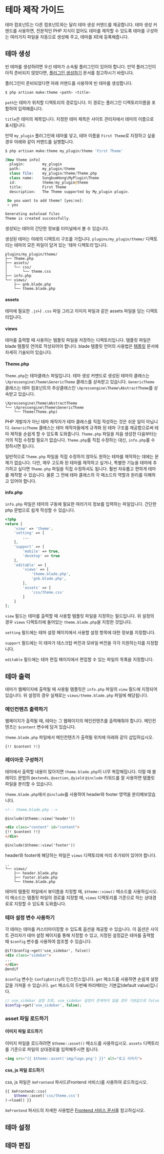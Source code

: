 # 테마 제작 가이드

테마 컴포넌트는 다른 컴포넌트와는 달리 테마 생성 커맨드를 제공합니다. 테마 생성 커맨드를 사용하면, 전문적인 PHP 지식이 없어도 테마를 제작할 수 있도록 테마를 구성하는 여러가지 파일을 자동으로 생성해 주고, 테마를 XE에 등록해줍니다.


## 테마 생성

빈 테마를 생성하려면 우선 테마가 소속될 플러그인이 있어야 합니다. 만약 플러그인이 아직 준비되지 않았다면, [플러그인 생성하기](plugin-generation.md) 문서를 참고하시기 바랍니다.

플러그인이 준비되었다면 아래 커맨드를 사용하여 빈 테마를 생성합니다.

```php
$ php artisan make:theme <path> <title>
```

`path`는 테마가 위치할 디렉토리의 경로입니다. 이 경로는 플러그인 디렉토리이름을 포함하여 입력해줍니다.

`title`은 테마의 제목입니다. 지정한 테마 제목은 사이트 관리자에서 테마의 이름으로 표시됩니다.

만약 `my_plugin` 플러그인에 테마를 넣고, 테마 이름을 `First Theme`로 지정하고 싶을 경우 아래와 같이 커맨드를 실행합니다.

```php
$ php artisan make:theme my_plugin/theme 'First Theme'

[New theme info]
  plugin:        my_plugin
  path:          my_plugin/theme
  class file:    my_plugin/theme/Theme.php
  class name:    SungbumHong\MyPlugin\Theme
  id:            theme/my_plugin@theme
  title:         First Theme
  description:   The Theme supported by My_plugin plugin.

 Do you want to add theme? [yes|no]:
 > yes

Generating autoload files
Theme is created successfully.
```

생성되는 테마의 간단한 정보를 터미널에서 볼 수 있습니다.

생성된 테마는 아래의 디렉토리 구조를 가집니다. `plugins/my_plugin/theme/` 디렉토리는 테마의 모든 파일이 담겨 있는 '테마 디렉토리'입니다. 
```
plugins/my_plugin/theme/
├── Theme.php
├── assets/
│   └── css/
│       └── theme.css
├── info.php
└── views/
    ├── gnb.blade.php
    └── theme.blade.php
```


#### assets

테마에 필요한 `.js`나 `.css` 파일 그리고 이미지 파일과 같은 assets 파일을 담는 디렉토리입니다.

#### views

테마를 출력할 때 사용하는 템플릿 파일을 저장하는 디렉토리입니다. 템플릿 파일은 blade 템플릿 언어로 작성되어야 합니다. blade 템플릿 언어의 사용법은 [템플릿]() 문서에 자세히 기술되어 있습니다.

#### Theme.php
`Theme.php`는 테마클래스 파일입니다. 테마 생성 커맨드로 생성된 테마의 클래스는 `\Xpressengine\Theme\GenericTheme` 클래스를 상속받고 있습니다. `GenericTheme` 클래스는 테마 컴포넌트의 추상클래스인 `\Xpressengine\Theme\AbstractTheme`를 상속받고 있습니다.

```
\Xpressengine\Theme\AbstractTheme
└── \Xpressengine\Theme\GenericTheme
    └── Theme(Theme.php)
```

PHP 개발자가 아닌 테마 제작자가 테마 클래스를 직접 작성하는 것은 쉬운 일이 아닙니다.  `GenericTheme` 클래스는 테마 제작자들에게 규격화 된 테마 구조를 제공함으로써 테마 제작을 손쉽게 할 수 있도록 도와줍니다. `Theme.php` 파일을 처음 생성한 다음부터는 거의 직접 수정할 필요가 없습니다. `Theme.php`를 직접 수정하는 대신, `info.php`를 수정하시면 됩니다.

일반적으로 `Theme.php` 파일을 직접 수정하지 않아도 원하는 테마를 제작하는 데에는 문제가 없습니다. 다만, 매우 고도화 된 테마를 제작하고 싶거나, 특별한 기능을 테마에 추가하고 싶다면 `Theme.php` 파일을 직접 수정하셔도 됩니다. 훨씬 자유롭고 편하게 테마를 제작할 수 있습니다. 물론 그 전에 테마 클래스의 각 메소드의 역할과 원리를 이해하고 있어야 합니다.

#### info.php

`info.php` 파일은 테마의 구동에 필요한 여러가지 정보를 입력하는 파일입니다. 간단한 php 문법으로 쉽게 작성할 수 있습니다.

```php
<?php
return [
    'view' => 'theme',
    'setting' => [
        ...
    ],
    'support' => [
        'mobile' => true,
        'desktop' => true
    ],
    'editable' => [
        'views' => [
            'theme.blade.php',
            'gnb.blade.php',
        ],
        'assets' => [
            'css/theme.css'
        ]
    ]
];
```

`view` 필드는 테마를 출력할 때 사용할 템플릿 파일을 지정하는 필드입니다. 위 설정의 경우 `views` 디렉토리에 들어있는 `theme.blade.php`을 지정한 것입니다.

`setting` 필드에는 테마 설정 페이지에서 사용할 설정 항목에 대한 정보를 지정합니다.

`support` 필드에는 이 테마가 데스크탑 버전과 모바일 버전을 각각 지원하는지를 지정합니다.

`editable` 필드에는 테마 편집 페이지에서 편집할 수 있는 파일의 목록을 지정합니다.


## 테마 출력

테마가 웹페이지에 출력될 때 사용될 템플릿은 `info.php` 파일의 `view` 필드에 지정되어 있습니다. 위 설정의 경우 실제로는 `views/theme.blade.php` 파일에 해당됩니다.

### 메인컨텐츠 출력하기

웹페이지가 출력될 때, 테마는 그 웹페이지의 메인컨텐츠를 출력해줘야 합니다. 메인컨텐츠는 `$content` 변수에 담겨 있습니다.

`theme.blade.php` 파일에서 메인컨텐츠가 출력될 위치에 아래와 같이 삽입하십시오.

```
{!! $content !!}
```

### 레이아웃 구성하기

테마에서 출력할 내용이 많아지면 `theme.blade.php`이 너무 복잡해집니다. 이럴 때 블레이드 문법의 `@extends`, `@section`, `@yield` `@include` 키워드를 잘 사용하면 템플릿 파일을 분리할 수 있습니다.

`theme.blade.php`에서 `@include`를 사용하여 header와 footer 영역을 분리해보았습니다.

```html
<!-- theme.blade.php -->

@include($theme::view('header'))

<div class="content" id="content">
{!! $content !!}
</div>

@include($theme::view('footer'))
```

header와 footer에 해당하는 파일은 `views` 디렉토리에 미리 추가되어 있어야 합니다.

```
..
└── views/
    ├── header.blade.php
    ├── footer.blade.php    
    └── theme.blade.php
```

테마의 템플릿 파일에서 뷰이름을 지정할 때, `$theme::view()` 메소드를 사용하십시오. 이 메소드는 템플릿 파일의 경로를 지정할 때, `views` 디렉토리를 기준으로 하는 상대경로로 지정할 수 있도록 도와줍니다.


### 테마 설정 변수 사용하기

각 테마는 테마를 커스터마이징할 수 있도록 옵션을 제공할 수 있습니다. 이 옵션은 사이트 관리자가 테마 설정 페이지를 통해 지정할 수 있고, 지정된 설정값은 테마를 출력할 때 `$config` 변수를 사용하여 참조할 수 있습니다.

```html
@if($config->get('use_sidebar', false))
<div class="sidebar">
...
</div>
@endif
```

`$config` 변수는 `ConfigEntity`의 인스턴스입니다. `get` 메소드를 사용하면 손쉽게 설정값을 가져올 수 있습니다. `get` 메소드의 두번째 파라메터는 기본값(default value)입니다.

```php
// use_sidebar 설정 조회, use_sidebar 설정이 존재하지 않을 경우 기본값으로 false를 반환
$config->get('use_sidebar', false);
```


### asset 파일 로드하기

#### 이미지 파일 로드하기

이미지 파일을 로드하려면 `$theme::asset()` 메소드를 사용하십시오. `assets` 디렉토리를 기준으로 파일의 상대경로를 입력해주시면 됩니다.

```html
<img src="{{ $theme::asset('img/logo.png') }}" alt="로고 이미지">
```

#### css, js 파일 로드하기

css, js 파일은 `XeFrontend` 파사드(Frontend 서비스)를 사용하여 로드하십시오.

```php
{{ XeFrontend::css(
    $theme::asset('css/theme.css')
)->load() }}
```

`XeFrontend` 파사드의 자세한 사용법은 [Frontend 서비스 문서]()를 참고하십시오.

## 테마 설정



## 테마 편집




